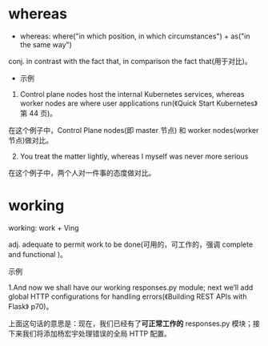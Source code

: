# whereas

- whereas: where("in which position, in which circumstances") + as("in the same way")

conj. in contrast with the fact that,  in comparison the fact that(用于对比)。

- 示例

1. Control plane nodes host the internal Kubernetes services, whereas worker nodes are where user applications run(《Quick Start Kubernetes》第 44 页)。

在这个例子中，Control Plane nodes(即 master 节点) 和 worker nodes(worker 节点)做对比。

2. You treat the matter lightly, whereas I myself was never more serious

在这个例子中，两个人对一件事的态度做对比。

# working

working: work + Ving

adj. adequate to permit work to be done(可用的，可工作的，强调 complete and functional )。

示例

1.And now we shall have our working responses.py module; next we’ll add global HTTP configurations for handling errors(《Building REST APIs with Flask》 p70)。

上面这句话的意思是：现在，我们已经有了**可正常工作的** responses.py 模块；接下来我们将添加杨宏宇处理错误的全局 HTTP 配置。


